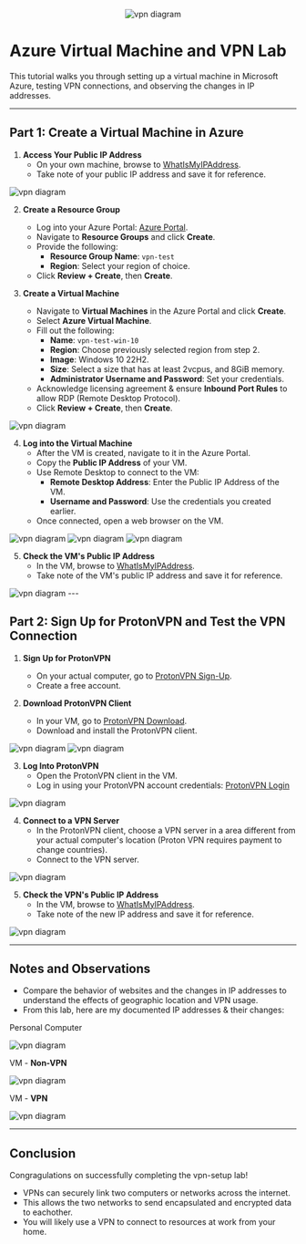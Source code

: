 <p align="center">
<img src="https://i.imgur.com/r8S0B8F.png" alt="vpn diagram"/>
</p>

# Azure Virtual Machine and VPN Lab

This tutorial walks you through setting up a virtual machine in Microsoft Azure, testing VPN connections, and observing the changes in IP addresses.

---

## Part 1: Create a Virtual Machine in Azure

1. **Access Your Public IP Address**
   - On your own machine, browse to [WhatIsMyIPAddress](https://whatismyipaddress.com/).
   - Take note of your public IP address and save it for reference.
<img src="https://imgur.com/Hkv4zDC.png" alt="vpn diagram"/>

2. **Create a Resource Group**
   - Log into your Azure Portal: [Azure Portal](https://portal.azure.com/).
   - Navigate to **Resource Groups** and click **Create**.
   - Provide the following:
     - **Resource Group Name**: `vpn-test`
     - **Region**: Select your region of choice.
   - Click **Review + Create**, then **Create**.

3. **Create a Virtual Machine**
   - Navigate to **Virtual Machines** in the Azure Portal and click **Create**.
   - Select **Azure Virtual Machine**.
   - Fill out the following:
     - **Name**: `vpn-test-win-10`
     - **Region**: Choose previously selected region from step 2.
     - **Image**: Windows 10 22H2.
     - **Size**: Select a size that has at least 2vcpus, and 8GiB memory.
     - **Administrator Username and Password**: Set your credentials.
   - Acknowledge licensing agreement & ensure **Inbound Port Rules** to allow RDP (Remote Desktop Protocol).
   - Click **Review + Create**, then **Create**.

<img src="https://imgur.com/Rdml4vh.png" alt="vpn diagram"/>

4. **Log into the Virtual Machine**
   - After the VM is created, navigate to it in the Azure Portal.
   - Copy the **Public IP Address** of your VM.
   - Use Remote Desktop to connect to the VM:
     - **Remote Desktop Address**: Enter the Public IP Address of the VM.
     - **Username and Password**: Use the credentials you created earlier.
   - Once connected, open a web browser on the VM.

<img src="https://imgur.com/J41tyz0.png" alt="vpn diagram"/>
<img src="https://imgur.com/KRfxLKo.png" alt="vpn diagram"/>
<img src="https://imgur.com/PvguEHI.png" alt="vpn diagram"/>

5. **Check the VM's Public IP Address**
   - In the VM, browse to [WhatIsMyIPAddress](https://whatismyipaddress.com/).
   - Take note of the VM's public IP address and save it for reference.
<img src="https://imgur.com/75wY3dn.png" alt="vpn diagram"/>
---

## Part 2: Sign Up for ProtonVPN and Test the VPN Connection

1. **Sign Up for ProtonVPN**
   - On your actual computer, go to [ProtonVPN Sign-Up](https://account.protonvpn.com/signup?plan=free&language=en).
   - Create a free account.

2. **Download ProtonVPN Client**
   - In your VM, go to [ProtonVPN Download](https://protonvpn.com/download/).
   - Download and install the ProtonVPN client.
<img src="https://imgur.com/r5XVjrL.png" alt="vpn diagram"/>
<img src="https://imgur.com/9K5Rjho.png" alt="vpn diagram"/>

3. **Log Into ProtonVPN**
   - Open the ProtonVPN client in the VM.
   - Log in using your ProtonVPN account credentials: [ProtonVPN Login](https://account.protonvpn.com/login)
<img src="https://imgur.com/YKwzp9Z.png" alt="vpn diagram"/>

4. **Connect to a VPN Server**
   - In the ProtonVPN client, choose a VPN server in a area different from your actual computer's location (Proton VPN requires payment to change countries).
   - Connect to the VPN server.

<img src="https://imgur.com/SPROTJt.png" alt="vpn diagram"/>

5. **Check the VPN's Public IP Address**
   - In the VM, browse to [WhatIsMyIPAddress](https://whatismyipaddress.com/).
   - Take note of the new IP address and save it for reference.
<img src="https://imgur.com/BuDgmQh.png" alt="vpn diagram"/>
   

---

## Notes and Observations

- Compare the behavior of websites and the changes in IP addresses to understand the effects of geographic location and VPN usage.
- From this lab, here are my documented IP addresses & their changes:

Personal Computer

<img src="https://imgur.com/Hkv4zDC.png" alt="vpn diagram"/>

VM - **Non-VPN**

<img src="https://imgur.com/75wY3dn.png" alt="vpn diagram"/>

VM - **VPN** 

<img src="https://imgur.com/BuDgmQh.png" alt="vpn diagram"/>

---

## Conclusion
Congragulations on successfully completing the vpn-setup lab!

- VPNs can securely link two computers or networks across the internet.
- This allows the two networks to send encapsulated and encrypted data to eachother.
- You will likely use a VPN to connect to resources at work from your home.
